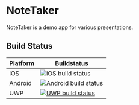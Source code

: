 # NoteTaker

NoteTaker is a demo app for various presentations.

## Build Status

| Platform | Buildstatus |
|----------|-------------|
| iOS | ![iOS build status](https://build.appcenter.ms/v0.1/apps/b9881a86-9a9a-4fc7-b336-a2fc26b60486/branches/develop/badge "iOS build status") |
| Android | ![Android build status](https://build.appcenter.ms/v0.1/apps/abc23110-1663-4b33-b6f1-2aebbf55a206/branches/develop/badge "Android build status")|
| UWP | [![UWP build status](https://build.appcenter.ms/v0.1/apps/a25bfd3e-3b82-4d13-b354-8a2a3e0a4036/branches/develop/badge "UWP build status")](https://appcenter.ms) |

